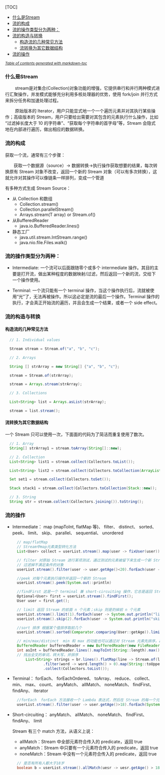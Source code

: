 [TOC]
- [什么是Stream](#什么是stream)
- [流的构成](#流的构成)
- [流的操作类型分为两种：](#流的操作类型分为两种)
- [流的构造与转换](#流的构造与转换)
  - [构造流的几种常见方法](#构造流的几种常见方法)
  - [流转换为其它数据结构](#流转换为其它数据结构)
- [流的操作](#流的操作)

<small><i><a href='http://ecotrust-canada.github.io/markdown-toc/'>Table of contents generated with markdown-toc</a></i></small>

### 什么是Stream
   &emsp;&emsp; stream是对集合(Collection)对象功能的增强，它提供串行和并行两种模式进行汇聚操作，并发模式能够充分利用多核处理器的优势，使用 fork/join 并行方式来拆分任务和加速处理过程。

   &emsp;&emsp; 原始版本的 Iterator，用户只能显式地一个一个遍历元素并对其执行某些操作；高级版本的 Stream，用户只要给出需要对其包含的元素执行什么操作，比如 “过滤掉长度大于 10 的字符串”、“获取每个字符串的首字母”等，Stream 会隐式地在内部进行遍历，做出相应的数据转换。

### 流的构成
获取一个流，通常有三个步骤：

&emsp;&emsp;获取一个数据源（source）→ 数据转换→执行操作获取想要的结果，每次转换原有 Stream 对象不改变，返回一个新的 Stream 对象（可以有多次转换），这就允许对其操作可以像链条一样排列，变成一个管道

有多种方式生成 Stream Source：

- 从 Collection 和数组
   - Collection.stream()
   - Collection.parallelStream()
   - Arrays.stream(T array) or Stream.of()
- 从BufferedReader
   - java.io.BufferedReader.lines()
- 静态工厂
   - java.util.stream.IntStream.range()
   - java.nio.file.Files.walk()

### 流的操作类型分为两种：
- Intermediate: 一个流可以后面跟随零个或多个 intermediate 操作。其目的主要是打开流，做出某种程度的数据映射/过滤，然后返回一个新的流，交给下一个操作使用。


- Terminal: 一个流只能有一个 terminal 操作，当这个操作执行后，流就被使用“光”了，无法再被操作。所以这必定是流的最后一个操作。Terminal 操作的执行，才会真正开始流的遍历，并且会生成一个结果，或者一个 side effect。

### 流的构造与转换


#### 构造流的几种常见方法
  ```Java
    // 1. Individual values

    Stream stream = Stream.of("a", "b", "c");

    // 2. Arrays

    String [] strArray = new String[] {"a", "b", "c"};

    stream = Stream.of(strArray);

    stream = Arrays.stream(strArray);

    // 3. Collections

    List<String> list = Arrays.asList(strArray);

    stream = list.stream();
  ```

#### 流转换为其它数据结构
一个 Stream 只可以使用一次，下面面的代码为了简洁而重复使用了数次。
  ```Java
    // 1. Array
    String[] strArray1 = stream.toArray(String[]::new);

    // 2. Collection
    List<String> list1 = stream.collect(Collectors.toList());

    List<String> list2 = stream.collect(Collectors.toCollection(ArrayList::new));

    Set set1 = stream.collect(Collectors.toSet());

    Stack stack1 = stream.collect(Collectors.toCollection(Stack::new));

    // 3. String
    String str = stream.collect(Collectors.joining()).toString();
  ```

### 流的操作
- Intermediate：
  map (mapToInt, flatMap 等)、 filter、 distinct、 sorted、 peek、 limit、 skip、 parallel、 sequential、 unordered
  
  ```Java
    // map/flatMap 
    // Stream中map元素类型转化方法
    List<User> collect = userList.stream().map(user -> fixUser(user)).collect(Collectors.toList());

    // filter 对原始 Stream 进行某项测试，通过测试的元素被留下来生成一个新 Stream。
    // 过滤掉不满足条件的对象
    userList.stream().filter(user -> user.getAge()<20).forEach(user -> System.out.println("filter" + user));

    //peek 对每个元素执行操作并返回一个新的 Stream
    userList.stream().peek(System.out::println)

    //findFirst 这是一个 terminal 兼 short-circuiting 操作，它总是返回 Stream 的第一个元素，或者空。
    Optional<User> first = userList.stream().findFirst();
    User user = first.get();

    // limit 返回 Stream 的前面 n 个元素；skip 则是扔掉前 n 个元素
    userList.stream().limit(1).forEach(user -> System.out.println("limit: " + user));
    userList.stream().skip(2).forEach(user -> System.out.println("skip: " + user));

    //sort 排序 根据某个值排序取前几个
    userList.stream().sorted(Comparator.comparing(User::getAge)).limit(2).forEach(user -> System.out.println("sorted: " + user));

    // min/max/distinct  min 和 max 的功能也可以通过对 Stream 元素先排序，再 findFirst 来实现，但前者的<性能会更好，为 O(n)，而 sorted 的成本是 O(n log n)。同时它们作为特殊的 reduce 方法被独立出来也是因为求最大最小值是很常见的操作。
    BufferedReader bufferedReader = new BufferedReader(new FileReader("E:\\文档\\笔记\\node的安装及使用.md"));
    int asInt = bufferedReader.lines().mapToInt(String::length).max().getAsInt();
    // 找出全文的单词，转大写，并排序
        List<String> strings = br.lines().flatMap(line -> Stream.of(line.split(" ")))
                .filter(word -> word.length() > 0).map(String::toUpperCase).distinct().sorted()
                .collect(Collectors.toList());
  ```

- Terminal：
  forEach、 forEachOrdered、 toArray、 reduce、 collect、 min、 max、 count、 anyMatch、 allMatch、 noneMatch、 findFirst、 findAny、 iterator

  ```Java
    //forEach  forEach 方法接收一个 Lambda 表达式，然后在 Stream 的每一个元素上执行该表达式。
    userList.stream().filter(user -> user.getAge()>18).forEach(System.out::println);

  ```

- Short-circuiting：
   anyMatch、 allMatch、 noneMatch、 findFirst、 findAny、 limit

    Stream 有三个 match 方法，从语义上说：
    - allMatch：Stream 中全部元素符合传入的 predicate，返回 true
    - anyMatch：Stream 中只要有一个元素符合传入的 predicate，返回 true
    - noneMatch：Stream 中没有一个元素符合传入的 predicate，返回 true
  ```Java
    // 是否有所有人都大于18岁
    boolean b = userList.stream().allMatch(uesr -> uesr.getAge() > 18);

  ```
